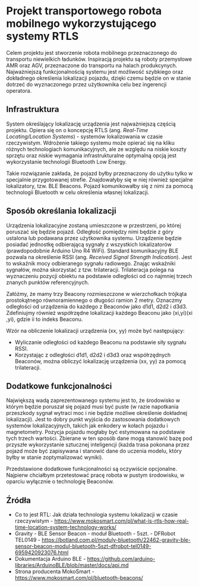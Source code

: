 # Projekt transportowego robota mobilnego wykorzystującego systemy RTLS

Celem projektu jest stworzenie robota mobilnego przeznaczonego do transportu niewielkich ładunków. Inspiracją projektu są roboty przemysłowe AMR oraz AGV, przeznaczone do transportu na halach produkcynych. Najważniejszą funkcjonalnością systemu jest możliwość szybkiego oraz dokładnego określenia lokalizacji pojazdu, dzięki czemu będzie on w stanie dotrzeć do wyznaczonego przez użytkownika celu bez ingerencji operatora. 

## Infrastruktura

System określający lokalizację urządzenia jest najważniejszą częścią projektu. Opiera się on o koncepcję RTLS (ang. *Real-Time Locating/Location Systems*) - systemów lokalizowania w czasie rzeczywistym. Wdrożenie takiego systemu może opierać się na kliku różnych technologiach komunikacyjnych, ale ze względu na niskie koszty sprzętu oraz niskie wymagania infrastrukturalne optymalną opcją jest wykorzystanie technologii Bluetooth Low Energy. 

Takie rozwiązanie zakłada, że pojazd byłby przeznaczony do użytku tylko w specjalnie przygotowanej strefie. Znajdowałyby się w niej również specjalne lokalizatory, tzw. BLE Beacons. Pojazd komunikowałby się z nimi za pomocą technologii Bluetooth w celu określenia własnej lokalizacji. 

## Sposób określania lokalizacji

Urządzenia lokalizacyjne zostaną umieszczone w przestrzeni, po której poruszać się będzie pojazd. Odległość pomiędzy nimi będzie z góry ustalona lub podawana przez użytkownika systemu. Urządzenie będzie posiadać jednostkę odbierającą sygnały z wszystkich lokalizatorów (prawdopodobnie Arduino Uno R4 WiFi). Standard komunikacyjny BLE pozwala na określenie RSSI (ang. *Received Signal Strength Indication*). Jest to wskaźnik mocy odbieranego sygnału radiowego. Znając wskaźniki sygnałów, można skorzystać z tzw. trilateracji. Trilateracja polega na wyznaczeniu pozycji obiektu na podstawie odległości od co najmniej trzech znanych punktów referencyjnych. 

Załóżmy, że mamy trzy Beacony rozmieszczone w wierzchołkach trójkąta prostokątnego równoramiennego o długości ramion 2 metry. Oznaczmy odległości od urządzenia do każdego z Beaconów jako d1d1​, d2d2​ i d3d3​. Zdefiniujmy również współrzędne lokalizacji każdego Beaconu jako (xi,yi)(xi​,yi​), gdzie ii to indeks Beaconu.

Wzór na obliczenie lokalizacji urządzenia (xx, yy) może być następujący:

* Wyliczanie odległości od każdego Beaconu na podstawie siły sygnału RSSI.
* Korzystając z odległości d1d1​, d2d2​ i d3d3​ oraz współrzędnych Beaconów, można obliczyć lokalizację urządzenia (xx, yy) za pomocą trilateracji.

## Dodatkowe funkcjonalności

Największą wadą zaprezentowanego systemu jest to, że środowisko w którym będzie poruszał się pojazd musi być puste (w razie napotkania przeszkody sygnał wytraci moc i nie będzie możliwe określenie dokładnej lokalizacji). Jest to dobry punkt wyjścia do zastosowania dodatkowych systemów lokalizacyjnych, takich jak enkodery w kołach pojazdu i magnetometry. Pozycja pojazdu mogłaby być estymowana na podstawie tych trzech wartości. Zbierane w ten sposób dane mogą stanowić bazę pod przyszłe wykorzystanie sztucznej inteligencji (każda trasa pokonana przez pojazd może być zapisywana i stanowić dane do uczenia modelu, który byłby w stanie zoptymalizować wyniki). 

Przedstawione dodatkowe funkcjonalności są oczywiście opcjonalne. Najpierw chciałbym przetestować pracę robota w pustym środowisku, w oparciu wyłącznie o technologię Beaconów. 

## Źródła

* Co to jest RTL: Jak działa technologia systemu lokalizacji w czasie rzeczywistym - https://www.mokosmart.com/pl/what-is-rtls-how-real-time-location-system-technology-works/
* Gravity - BLE Sensor Beacon - moduł Bluetooth - 5szt. - DFRobot TEL0149 - https://botland.com.pl/moduly-bluetooth/22462-gravity-ble-sensor-beacon-modul-bluetooth-5szt-dfrobot-tel0149-6959420923076.html
* Dokumentacja Arduino BLE - https://github.com/arduino-libraries/ArduinoBLE/blob/master/docs/api.md
* Strona producenta MokoSmart - https://www.mokosmart.com/pl/bluetooth-beacons/
